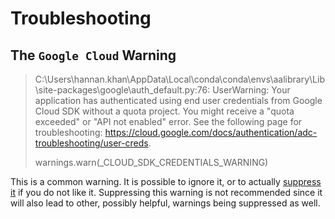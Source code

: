 # Troubleshooting

## The `Google Cloud` Warning
>
>C:\Users\hannan.khan\AppData\Local\conda\conda\envs\aalibrary\Lib\site-packages\google\auth\_default.py:76: UserWarning: Your application has authenticated using end user credentials from Google Cloud SDK without a quota project. You might receive a "quota exceeded" or "API not enabled" error. See the following page for troubleshooting: <https://cloud.google.com/docs/authentication/adc-troubleshooting/user-creds>.
>
> warnings.warn(_CLOUD_SDK_CREDENTIALS_WARNING)

This is a common warning. It is possible to ignore it, or to actually [suppress it](https://github.com/googleapis/google-auth-library-python/issues/271#issuecomment-400186626) if you do not like it. Suppressing this warning is not recommended since it will also lead to other, possibly helpful, warnings being suppressed as well.
